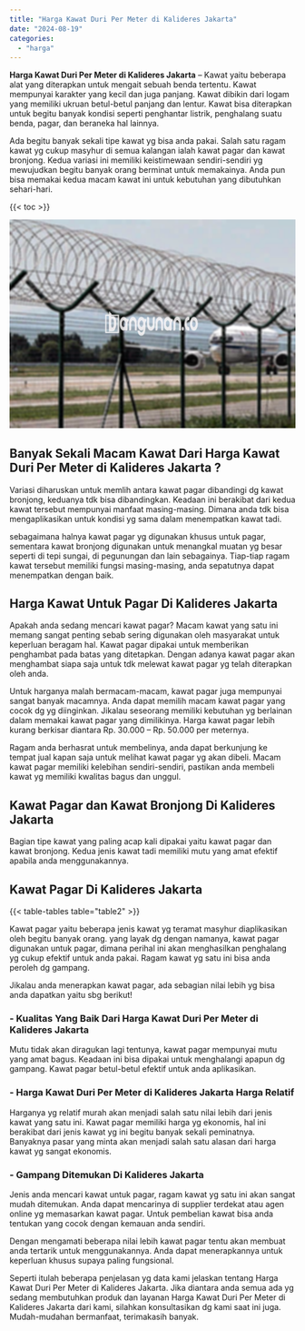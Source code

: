 ```yaml
---
title: "Harga Kawat Duri Per Meter di Kalideres Jakarta"
date: "2024-08-19"
categories: 
  - "harga"
---
```


**Harga Kawat Duri Per Meter di Kalideres Jakarta** – Kawat yaitu beberapa alat yang diterapkan untuk mengait sebuah benda tertentu. Kawat mempunyai karakter yang kecil dan juga panjang. Kawat dibikin dari logam yang memiliki ukruan betul-betul panjang dan lentur. Kawat bisa diterapkan untuk begitu banyak kondisi seperti penghantar listrik, penghalang suatu benda, pagar, dan beraneka hal lainnya.

Ada begitu banyak sekali tipe kawat yg bisa anda pakai. Salah satu ragam kawat yg cukup masyhur di semua kalangan ialah kawat pagar dan kawat bronjong. Kedua variasi ini memiliki keistimewaan sendiri-sendiri yg mewujudkan begitu banyak orang berminat untuk memakainya. Anda pun bisa memakai kedua macam kawat ini untuk kebutuhan yang dibutuhkan sehari-hari.

{{< toc >}}

![Harga Kawat Duri Per Meter di Kalideres Jakarta](/images/jual-kawat-murah35.png)

## Banyak Sekali Macam Kawat Dari Harga Kawat Duri Per Meter di Kalideres Jakarta ?

Variasi diharuskan untuk memlih antara kawat pagar dibandingi dg kawat bronjong, keduanya tdk bisa dibandingkan. Keadaan ini berakibat dari kedua kawat tersebut mempunyai manfaat masing-masing. Dimana anda tdk bisa mengaplikasikan untuk kondisi yg sama dalam menempatkan kawat tadi.

sebagaimana halnya kawat pagar yg digunakan khusus untuk pagar, sementara kawat bronjong digunakan untuk menangkal muatan yg besar seperti di tepi sungai, di pegunungan dan lain sebagainya. Tiap-tiap ragam kawat tersebut memiliki fungsi masing-masing, anda sepatutnya dapat menempatkan dengan baik.

## Harga Kawat Untuk Pagar Di Kalideres Jakarta

Apakah anda sedang mencari kawat pagar? Macam kawat yang satu ini memang sangat penting sebab sering digunakan oleh masyarakat untuk keperluan beragam hal. Kawat pagar dipakai untuk memberikan penghambat pada batas yang ditetapkan. Dengan adanya kawat pagar akan menghambat siapa saja untuk tdk melewat kawat pagar yg telah diterapkan oleh anda.

Untuk harganya malah bermacam-macam, kawat pagar juga mempunyai sangat banyak macamnya. Anda dapat memilih macam kawat pagar yang cocok dg yg diinginkan. Jikalau seseorang memiliki kebutuhan yg berlainan dalam memakai kawat pagar yang dimilikinya. Harga kawat pagar lebih kurang berkisar diantara Rp. 30.000 – Rp. 50.000 per meternya.

Ragam anda berhasrat untuk membelinya, anda dapat berkunjung ke tempat jual kapan saja untuk melihat kawat pagar yg akan dibeli. Macam kawat pagar memiliki kelebihan sendiri-sendiri, pastikan anda membeli kawat yg memiliki kwalitas bagus dan unggul.

## Kawat Pagar dan Kawat Bronjong Di Kalideres Jakarta

Bagian tipe kawat yang paling acap kali dipakai yaitu kawat pagar dan kawat bronjong. Kedua jenis kawat tadi memiliki mutu yang amat efektif apabila anda menggunakannya.

## Kawat Pagar Di Kalideres Jakarta

{{< table-tables table="table2" >}}

Kawat pagar yaitu beberapa jenis kawat yg teramat masyhur diaplikasikan oleh begitu banyak orang. yang layak dg dengan namanya, kawat pagar digunakan untuk pagar, dimana perihal ini akan menghasilkan penghalang yg cukup efektif untuk anda pakai. Ragam kawat yg satu ini bisa anda peroleh dg gampang.

Jikalau anda menerapkan kawat pagar, ada sebagian nilai lebih yg bisa anda dapatkan yaitu sbg berikut!

### \- Kualitas Yang Baik Dari Harga Kawat Duri Per Meter di Kalideres Jakarta

Mutu tidak akan diragukan lagi tentunya, kawat pagar mempunyai mutu yang amat bagus. Keadaan ini bisa dipakai untuk menghalangi apapun dg gampang. Kawat pagar betul-betul efektif untuk anda aplikasikan.

### \- Harga Kawat Duri Per Meter di Kalideres Jakarta Harga Relatif

Harganya yg relatif murah akan menjadi salah satu nilai lebih dari jenis kawat yang satu ini. Kawat pagar memiliki harga yg ekonomis, hal ini berakibat dari jenis kawat yg ini begitu banyak sekali peminatnya. Banyaknya pasar yang minta akan menjadi salah satu alasan dari harga kawat yg sangat ekonomis.

### \- Gampang Ditemukan Di Kalideres Jakarta

Jenis anda mencari kawat untuk pagar, ragam kawat yg satu ini akan sangat mudah ditemukan. Anda dapat mencarinya di supplier terdekat atau agen online yg memasarkan kawat pagar. Untuk pembelian kawat bisa anda tentukan yang cocok dengan kemauan anda sendiri.

Dengan mengamati beberapa nilai lebih kawat pagar tentu akan membuat anda tertarik untuk menggunakannya. Anda dapat menerapkannya untuk keperluan khusus supaya paling fungsional.

Seperti itulah beberapa penjelasan yg data kami jelaskan tentang Harga Kawat Duri Per Meter di Kalideres Jakarta. Jika diantara anda semua ada yg sedang membutuhkan produk dan layanan Harga Kawat Duri Per Meter di Kalideres Jakarta dari kami, silahkan konsultasikan dg kami saat ini juga. Mudah-mudahan bermanfaat, terimakasih banyak.
